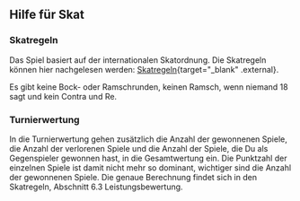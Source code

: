 
## Hilfe für Skat

### Skatregeln

Das Spiel basiert auf der internationalen Skatordnung. 
Die Skatregeln können hier nachgelesen werden: [Skatregeln](https://www.ispaworld.info/images/phocadownload/ISPA-World/ISkO-2018-3.3.pdf){target="_blank" .external}.

Es gibt keine Bock- oder Ramschrunden, keinen Ramsch, wenn niemand 18 sagt und kein Contra und Re.


### Turnierwertung

In die Turnierwertung gehen zusätzlich die Anzahl der gewonnenen Spiele, die Anzahl der
verlorenen Spiele und die Anzahl der Spiele, die Du als Gegenspieler gewonnen hast, in die 
Gesamtwertung ein. Die Punktzahl der einzelnen Spiele ist damit nicht mehr so dominant, wichtiger sind
die Anzahl der gewonnenen Spiele. Die genaue Berechnung findet sich in den Skatregeln, Abschnitt 6.3 Leistungsbewertung.



